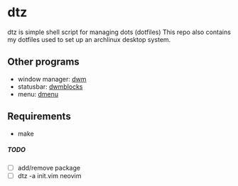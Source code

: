 # dtz
dtz is simple shell script for managing dots (dotfiles)
This repo also contains my dotfiles used to set up an archlinux desktop system.

Other programs
--------------
* window manager: [dwm](https://github.com/urbanprah/dwm)
* statusbar: [dwmblocks](https://github.com/urbanprah/dwmlocks)
* menu: [dmenu](https://github.com/urbanprah/dmenu)

Requirements
------------
* make

##### TODO
* [ ] add/remove package
* [ ] dtz -a init.vim neovim
